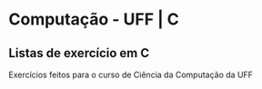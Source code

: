 # Computação - UFF | C

## Listas de exercício em C
Exercícios feitos para o curso de Ciência da Computação da UFF

